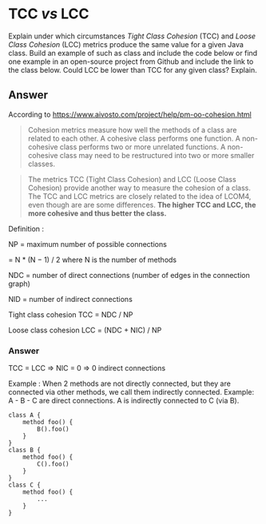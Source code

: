 # TCC *vs* LCC

Explain under which circumstances *Tight Class Cohesion* (TCC) and *Loose Class Cohesion* (LCC) metrics produce the same value for a given Java class. Build an example of such as class and include the code below or find one example in an open-source project from Github and include the link to the class below. Could LCC be lower than TCC for any given class? Explain.

## Answer


According to https://www.aivosto.com/project/help/pm-oo-cohesion.html


> Cohesion metrics measure how well the methods of a class are related to each other. A cohesive class performs one function. A non-cohesive class performs two or more unrelated functions. A non-cohesive class may need to be restructured into two or more smaller classes.

> The metrics TCC (Tight Class Cohesion) and LCC (Loose Class Cohesion) provide another way to measure the cohesion of a class. The TCC and LCC metrics are closely related to the idea of LCOM4, even though are are some differences. **The higher TCC and LCC, the more cohesive and thus better the class.**

Definition :

NP = maximum number of possible connections

= N * (N − 1) / 2 where N is the number of methods

NDC = number of direct connections (number of edges in the connection graph)

NID = number of indirect connections

Tight class cohesion TCC = NDC / NP

Loose class cohesion LCC = (NDC + NIC) / NP

### Answer 
TCC = LCC => NIC = 0 => 0 indirect connections

Example : When 2 methods are not directly connected, but they are connected via other methods, we call them indirectly connected. Example: A - B - C are direct connections. A is indirectly connected to C (via B).

```
class A {
	method foo() {
		B().foo()
	}
}
class B {
	method foo() {
		C().foo()
	}
}
class C {
	method foo() {
		...
	}
}


```
